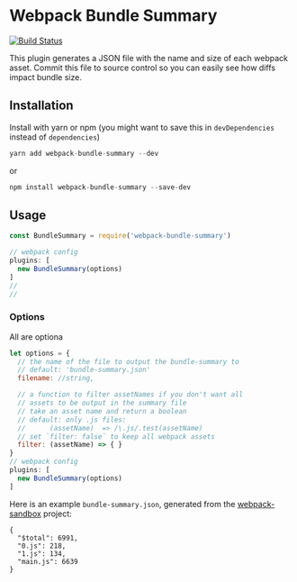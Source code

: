 # Webpack Bundle Summary

[![Build Status](https://travis-ci.org/crowdcst/webpack-bundle-summary.svg?branch=master)](https://travis-ci.org/crowdcst/webpack-bundle-summary)

This plugin generates a JSON file with the name and size of each webpack asset.
Commit this file to source control so you can easily see how diffs impact
bundle size.

## Installation

Install with yarn or npm (you might want to save this in `devDependencies` instead of `dependencies`)

```javascript
yarn add webpack-bundle-summary --dev
```

or

```javascript
npm install webpack-bundle-summary --save-dev
```

## Usage

```javascript
const BundleSummary = require('webpack-bundle-summary')

// webpack config
plugins: [
  new BundleSummary(options)
]
//
//
```

### Options

All are optiona

```javascript
let options = {
  // the name of the file to output the bundle-summary to
  // default: 'bundle-summary.json'
  filename: //string,

  // a function to filter assetNames if you don't want all
  // assets to be output in the summary file
  // take an asset name and return a boolean
  // default: only .js files:
  //      (assetName)  => /\.js/.test(assetName)
  // set `filter: false` to keep all webpack assets
  filter: (assetName) => { }
}
// webpack config
plugins: [
  new BundleSummary(options)
]
```

Here is an example `bundle-summary.json`, generated from the [webpack-sandbox](github.com/crowdcst/webpack-sandbox) project:

```
{
  "$total": 6991,
  "0.js": 218,
  "1.js": 134,
  "main.js": 6639
}
```
